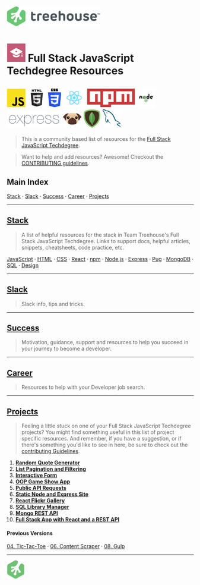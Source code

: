 # ![Treehouse Logo](repo-imgs/treehouse_and_logo.png "Team Treehouse")

# ![Full Stack JavaScript Techdegree](repo-imgs/fsjs.png "FSJS") Full Stack JavaScript Techdegree Resources

## ![JavaScript](repo-imgs/js.png "JavaScript") ![HTML](repo-imgs/html.png "HTML") ![CSS](repo-imgs/css.png "CSS") ![React](repo-imgs/react.png "React") ![npm](repo-imgs/npm.png "npm") ![Node](repo-imgs/node.png "Node") ![Express](repo-imgs/express.png "Express") ![Pug](repo-imgs/pug.png "Pug") ![Mongo](repo-imgs/mongo.png "Mongo") ![SQL](repo-imgs/sql.png "SQL")

>This is a community based list of resources for the [Full Stack JavaScript Techdegree](https://www.teamtreehouse.com).

>Want to help and add resources? Awesome! Checkout the [CONTRIBUTING guidelines](CONTRIBUTING.md).

## Main Index

[Stack](lists/stack.md) ·
[Slack](lists/slack.md) ·
[Success](lists/success.md) ·
[Career](lists/career.md) ·
[Projects](lists/projects.md)

-------

## [Stack](lists/stack.md)

>A list of helpful resources for the stack in Team Treehouse's Full Stack JavaScript Techdegree.  Links to support docs, helpful articles, snippets, cheatsheets, code practice, etc.

[JavaScript](lists/stack.md/#javascript) ·
[HTML](lists/stack.md/#html) ·
[CSS](lists/stack.md/#css) ·
[React](lists/stack.md/#react) ·
[npm](lists/stack.md/#npm) ·
[Node.js](lists/stack.md/#node.js) ·
[Express](lists/stack.md/#express) ·
[Pug](lists/stack.md/#pug) ·
[MongoDB](lists/stack.md/#mongodb) ·
[SQL](lists/stack.md/#sql) ·
[Design](lists/stack.md/#design)

-------

## [Slack](lists/slack.md)

>Slack info, tips and tricks.

-------

## [Success](lists/success.md)

>Motivation, guidance, support and resources to help you succeed in your journey to become a developer.

-------

## [Career](lists/career.md)

>Resources to help with your Developer job search.

-------

## [Projects](lists/projects.md)

>Feeling a little stuck on one of your Full Stack JavaScript Techdegree projects?  You might find something useful in this list of project specific resources.  And remember, if you have a suggestion, or if there's something you'd like to see in here, be sure to check out the [contributing Guidelines](CONTRIBUTING.md).

1. **[Random Quote Generator](lists/projects/#1-random-quote-generator)**
2. **[List Pagination and Filtering](lists/projects/#2-list-pagination-and-filtering)**
3. **[Interactive Form](lists/projects/#3-interactive-form)**
4. **[OOP Game Show App](lists/projects/#4-oop-game-show-app)**
5. **[Public API Requests](lists/projects/#5-public-api-requests)**
6. **[Static Node and Express Site](lists/projects/#6-static-node-and-express-site)**
7. **[React Flickr Gallery](lists/projects/#7-react-flickr-gallery)**
8. **[SQL Library Manager](lists/projects/#8-sql-library-manager)**
9. **[Mongo REST API](lists/projects/#9-mongo-rest-api)**
10. **[Full Stack App with React and a REST API](lists/projects/#10-full-stack-app-with-react-and-a-rest-api)**

#### Previous Versions
[04. Tic-Tac-Toe](lists/projects/#04-tic-tac-toe) ·
[06. Content Scraper](lists/projects/#06-content-scraper) ·
[08. Gulp](lists/projects/#08-gulp)

-------

![Treehouse Logo](repo-imgs/frogprint.png "Team Treehouse")
